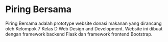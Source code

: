 # Piring Bersama
Piring Bersama adalah prototype website donasi makanan yang dirancang oleh Kelompok 7 Kelas D Web Design and Development. Website ini dibuat dengan framework backend Flask dan framework frontend Bootstrap.
